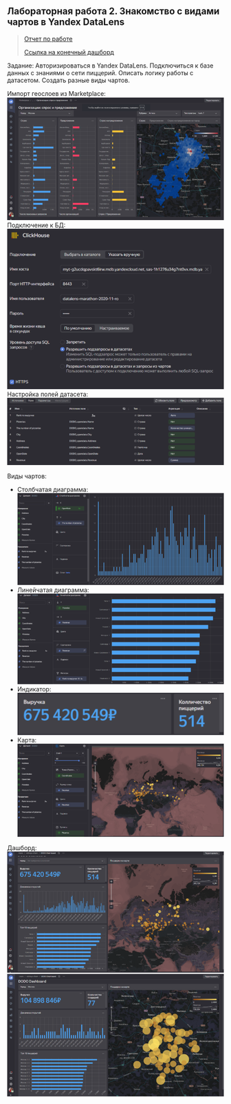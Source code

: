 ## Лабораторная работа 2. Знакомство с видами чартов в Yandex DataLens
> [Отчет по работе](https://drive.google.com/file/d/1XNZ4rQEr32d35hnbE4kllsZt9TdfzfFt/view?usp=drive_link)
> 
> [Ссылка на конечный дашборд](https://datalens.yandex.ru/xm0hnpyux5x6n-dodo-dashboard)

Задание: Авторизироваться в Yandex DataLens. Подключиться к базе данных с знаниями о сети пиццерий.  Описать логику работы с датасетом. Создать разные виды чартов.

Импорт геослоев из Marketplace:⠀⠀⠀⠀⠀⠀⠀⠀⠀⠀⠀⠀⠀⠀⠀⠀⠀⠀⠀⠀⠀⠀⠀
![1-1](img2/2-1.png)
Подключение к БД:⠀⠀⠀⠀⠀⠀⠀⠀⠀⠀⠀⠀⠀⠀⠀⠀⠀⠀⠀⠀⠀⠀⠀⠀⠀⠀⠀⠀
![1-2](img2/2-2.png)
Настройка полей датасета:⠀⠀⠀⠀⠀⠀⠀⠀⠀⠀⠀⠀⠀⠀⠀⠀
![1-3](img2/2-3.png)

Виды чартов:
* Столбчатая диаграмма:⠀⠀⠀⠀⠀⠀⠀⠀⠀⠀⠀⠀⠀⠀
![1-4](img2/2-4.png)
* Линейчатая диаграмма:⠀⠀⠀⠀⠀⠀⠀⠀⠀⠀⠀⠀⠀
![1-5](img2/2-5.png)
* Индикатор:⠀⠀⠀⠀⠀⠀⠀⠀⠀⠀⠀⠀⠀⠀⠀
![1-6](img2/2-6.png)
* Карта:⠀⠀⠀⠀⠀⠀⠀⠀⠀⠀⠀⠀⠀⠀⠀⠀⠀⠀⠀⠀⠀⠀⠀
![1-7](img2/2-7.png)

Дашборд:⠀⠀⠀⠀⠀⠀⠀⠀⠀⠀⠀⠀⠀⠀⠀⠀⠀⠀
![1-8](img2/2-8.png)
![1-9](img2/2-9.png)
